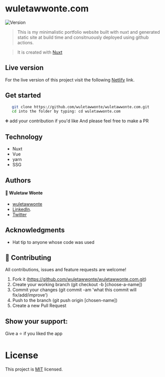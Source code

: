 # wuletawwonte.com

<img alt="Version" src="https://img.shields.io/badge/version-1.0.0-blue.svg?cacheSeconds=2592000" />

> This is my minimalistic portfolio website built with nuxt and generated static site at build time and consitnuously deployed using github actions.

> It is created with [Nuxt](https://nuxt.com/)

## Live version

For the live version of this project visit the following [Netlify](https://wuletawwonte.com/) link.

## Get started

```bash
   git clone https://github.com/wuletawwonte/wuletawwonte.com.git
   cd into the folder by typing: cd wuletawwonte.com
```

:heavy_plus_sign: add your contribution if you'd like
And please feel free to make a PR

## Technology

- Nuxt
- Vue
- yarn
- SSG

## Authors

#### :bust_in_silhouette: Wuletaw Wonte

- [wuletawwonte](https://github.com/wuletawwonte)
- [LinkedIn](https://www.linkedin.com/in/wuletawwonte/).
- [Twitter](https://twitter.com/wuletawwonte)

## Acknowledgments

- Hat tip to anyone whose code was used

## 🤝 Contributing

All contributions, issues and feature requests are welcome!

1. Fork it (https://github.com/wuletawwonte/wuletawwonte.com.git)
2. Create your working branch (git checkout -b [choose-a-name])
3. Commit your changes (git commit -am 'what this commit will fix/add/improve')
4. Push to the branch (git push origin [chosen-name])
5. Create a new Pull Request

## Show your support:

Give a :star: if you liked the app

# License

This project is [MIT](LICENSE.md) licensed.
